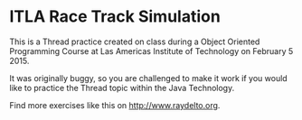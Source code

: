# ITLA Race Track Simulation


This is a Thread practice created on class during a Object Oriented Programming Course at Las Americas Institute of Technology on February 5 2015. 

It was originally buggy, so you are challenged to make it work if you would like to practice the Thread topic within the Java Technology.

Find more exercises like this on http://www.raydelto.org.
